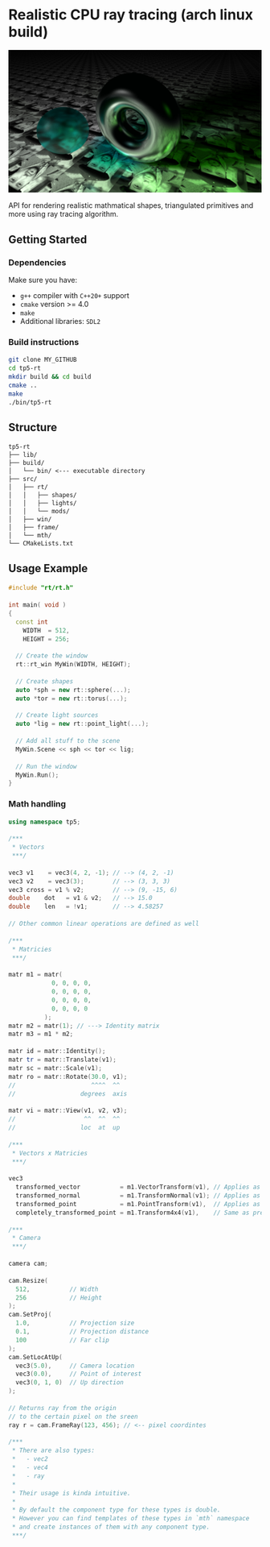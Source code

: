 # Realistic CPU ray tracing (arch linux build)

![Пример рендера изображения](assets/zamay.jpg)

API for rendering realistic mathmatical shapes, triangulated primitives and more using ray tracing algorithm.

## Getting Started

### Dependencies

Make sure you have:

- `g++` compiler with `C++20+` support
- `cmake` version >= 4.0
- `make`
- Additional libraries: `SDL2`

### Build instructions

```bash
git clone MY_GITHUB
cd tp5-rt
mkdir build && cd build
cmake ..
make
./bin/tp5-rt
```

## Structure
```
tp5-rt
├── lib/    
├── build/ 
│   └── bin/ <--- executable directory
├── src/
│   ├── rt/
│   │   ├── shapes/
│   │   ├── lights/
│   │   └── mods/
│   ├── win/
│   ├── frame/
│   └── mth/
└── CMakeLists.txt
```

## Usage Example

```cpp
#include "rt/rt.h"

int main( void )
{
  const int 
    WIDTH  = 512,
    HEIGHT = 256;

  // Create the window
  rt::rt_win MyWin(WIDTH, HEIGHT);

  // Create shapes
  auto *sph = new rt::sphere(...);
  auto *tor = new rt::torus(...);

  // Create light sources
  auto *lig = new rt::point_light(...);
  
  // Add all stuff to the scene
  MyWin.Scene << sph << tor << lig;

  // Run the window
  MyWin.Run();
}
```

### Math handling

```cpp
using namespace tp5;

/***
 * Vectors
 ***/

vec3 v1    = vec3(4, 2, -1); // --> (4, 2, -1)
vec3 v2    = vec3(3);        // --> (3, 3, 3)
vec3 cross = v1 % v2;        // --> (9, -15, 6)
double    dot   = v1 & v2;   // --> 15.0
double    len   = !v1;       // --> 4.58257

// Other common linear operations are defined as well

/***
 * Matricies 
 ***/

matr m1 = matr(
            0, 0, 0, 0,
            0, 0, 0, 0,
            0, 0, 0, 0,
            0, 0, 0, 0
          );
matr m2 = matr(1); // ---> Identity matrix
matr m3 = m1 * m2;

matr id = matr::Identity();
matr tr = matr::Translate(v1);
matr sc = matr::Scale(v1);
matr ro = matr::Rotate(30.0, v1);
//                     ^^^^  ^^
//                  degrees  axis

matr vi = matr::View(v1, v2, v3);
//                   ^^  ^^  ^^
//                  loc  at  up

/***
 * Vectors x Matricies
 ***/

vec3 
  transformed_vector           = m1.VectorTransform(v1), // Applies as 3x3 matrix
  transformed_normal           = m1.TransformNormal(v1); // Applies as 3x3 but as Invert(Transpose(m1))
  transformed_point            = m1.PointTransform(v1),  // Applies as 4x4 to (v1.x, v1.y, v1.z, 1)
  completely_transformed_point = m1.Transform4x4(v1),    // Same as previous but then devides by last component

/***
 * Camera
 ***/

camera cam;

cam.Resize(
  512,           // Width
  256            // Height
);
cam.SetProj(
  1.0,           // Projection size
  0.1,           // Projection distance
  100            // Far clip
); 
cam.SetLocAtUp(
  vec3(5.0),     // Camera location
  vec3(0.0),     // Point of interest
  vec3(0, 1, 0)  // Up direction
);

// Returns ray from the origin 
// to the certain pixel on the sreen
ray r = cam.FrameRay(123, 456); // <-- pixel coordintes

/***
 * There are also types:
 *   - vec2
 *   - vec4
 *   - ray
 *
 * Their usage is kinda intuitive.
 *
 * By default the component type for these types is double.
 * However you can find templates of these types in `mth` namespace
 * and create instances of them with any component type. 
 ***/
```